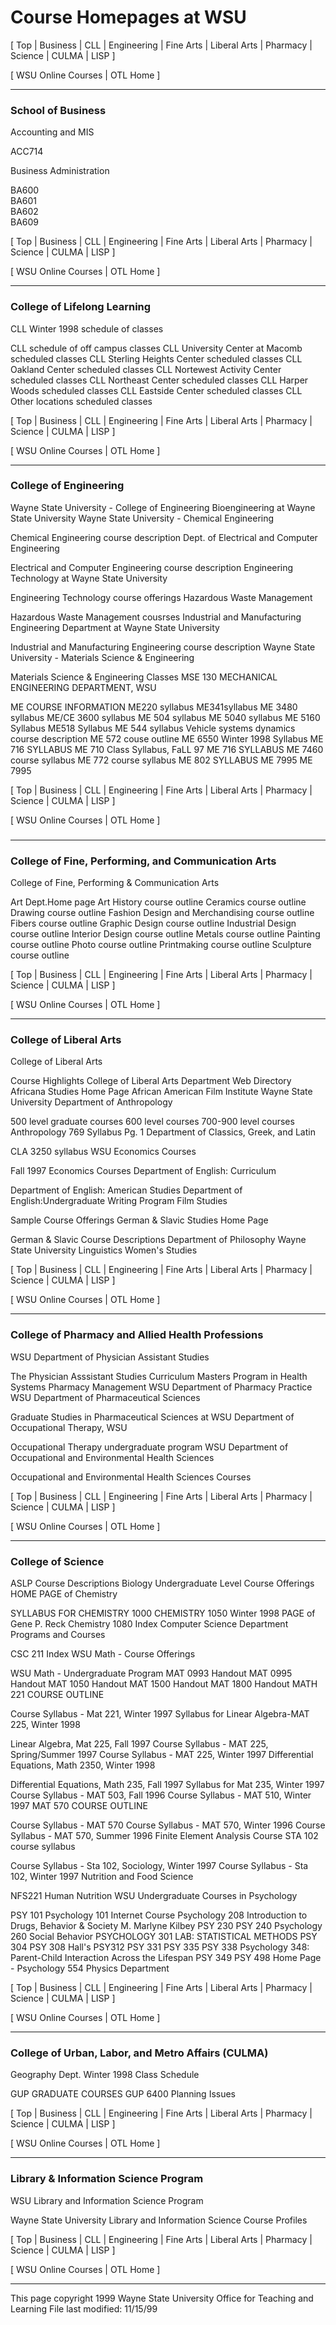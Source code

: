 # Course Homepages at WSU

[ Top | Business | CLL | Engineering | Fine Arts | Liberal Arts | Pharmacy |
Science | CULMA | LISP ]

[ WSU Online Courses | OTL Home ]

* * *

### School of Business

Accounting and MIS

ACC714

Business Administration

BA600  
BA601  
BA602  
BA609

[ Top | Business | CLL | Engineering | Fine Arts | Liberal Arts | Pharmacy |
Science | CULMA | LISP ]

[ WSU Online Courses | OTL Home ]

* * *

### College of Lifelong Learning

CLL Winter 1998 schedule of classes

CLL schedule of off campus classes CLL University Center at Macomb scheduled
classes CLL Sterling Heights Center scheduled classes CLL Oakland Center
scheduled classes CLL Nortewest Activity Center scheduled classes CLL
Northeast Center scheduled classes CLL Harper Woods scheduled classes CLL
Eastside Center scheduled classes CLL Other locations scheduled classes

[ Top | Business | CLL | Engineering | Fine Arts | Liberal Arts | Pharmacy |
Science | CULMA | LISP ]

[ WSU Online Courses | OTL Home ]

* * *

### College of Engineering

Wayne State University - College of Engineering Bioengineering at Wayne State
University Wayne State University - Chemical Engineering

Chemical Engineering course description Dept. of Electrical and Computer
Engineering

Electrical and Computer Engineering course description Engineering Technology
at Wayne State University

Engineering Technology course offerings Hazardous Waste Management

Hazardous Waste Management cousrses Industrial and Manufacturing Engineering
Department at Wayne State University

Industrial and Manufacturing Engineering course description Wayne State
University - Materials Science & Engineering

Materials Science & Engineering Classes MSE 130 MECHANICAL ENGINEERING
DEPARTMENT, WSU

ME COURSE INFORMATION ME220 syllabus ME341syllabus ME 3480 syllabus ME/CE 3600
syllabus ME 504 syllabus ME 5040 syllabus ME 5160 Syllabus ME518 Syllabus ME
544 syllabus Vehicle systems dynamics course description ME 572 couse outline
ME 6550 Winter 1998 Syllabus ME 716 SYLLABUS ME 710 Class Syllabus, FaLL 97 ME
716 SYLLABUS ME 7460 course syllabus ME 772 course syllabus ME 802 SYLLABUS ME
7995 ME 7995

[ Top | Business | CLL | Engineering | Fine Arts | Liberal Arts | Pharmacy |
Science | CULMA | LISP ]

[ WSU Online Courses | OTL Home ]

###

* * *

### College of Fine, Performing, and Communication Arts

College of Fine, Performing & Communication Arts

Art Dept.Home page Art History course outline Ceramics course outline Drawing
course outline Fashion Design and Merchandising course outline Fibers course
outline Graphic Design course outline Industrial Design course outline
Interior Design course outline Metals course outline Painting course outline
Photo course outline Printmaking course outline Sculpture course outline

[ Top | Business | CLL | Engineering | Fine Arts | Liberal Arts | Pharmacy |
Science | CULMA | LISP ]

[ WSU Online Courses | OTL Home ]

* * *

### College of Liberal Arts

College of Liberal Arts

Course Highlights College of Liberal Arts Department Web Directory Africana
Studies Home Page African American Film Institute Wayne State University
Department of Anthropology

500 level graduate courses 600 level courses 700-900 level courses
Anthropology 769 Syllabus Pg. 1 Department of Classics, Greek, and Latin

CLA 3250 syllabus WSU Economics Courses

Fall 1997 Economics Courses Department of English: Curriculum

Department of English: American Studies Department of English:Undergraduate
Writing Program Film Studies

Sample Course Offerings German & Slavic Studies Home Page

German & Slavic Course Descriptions Department of Philosophy Wayne State
University Linguistics Women's Studies

[ Top | Business | CLL | Engineering | Fine Arts | Liberal Arts | Pharmacy |
Science | CULMA | LISP ]

[ WSU Online Courses | OTL Home ]

* * *

### College of Pharmacy and Allied Health Professions

WSU Department of Physician Assistant Studies

The Physician Asssistant Studies Curriculum Masters Program in Health Systems
Pharmacy Management WSU Department of Pharmacy Practice WSU Department of
Pharmaceutical Sciences

Graduate Studies in Pharmaceutical Sciences at WSU Department of Occupational
Therapy, WSU

Occupational Therapy undergraduate program WSU Department of Occupational and
Environmental Health Sciences

Occupational and Environmental Health Sciences Courses

[ Top | Business | CLL | Engineering | Fine Arts | Liberal Arts | Pharmacy |
Science | CULMA | LISP ]

[ WSU Online Courses | OTL Home ]

* * *

### College of Science

ASLP Course Descriptions Biology Undergraduate Level Course Offerings HOME
PAGE of Chemistry

SYLLABUS FOR CHEMISTRY 1000 CHEMISTRY 1050 Winter 1998 PAGE of Gene P. Reck
Chemistry 1080 Index Computer Science Department Programs and Courses

CSC 211 Index WSU Math - Course Offerings

WSU Math - Undergraduate Program MAT 0993 Handout MAT 0995 Handout MAT 1050
Handout MAT 1500 Handout MAT 1800 Handout MATH 221 COURSE OUTLINE

Course Syllabus - Mat 221, Winter 1997 Syllabus for Linear Algebra-MAT 225,
Winter 1998

Linear Algebra, Mat 225, Fall 1997 Course Syllabus - MAT 225, Spring/Summer
1997 Course Syllabus - MAT 225, Winter 1997 Differential Equations, Math 2350,
Winter 1998

Differential Equations, Math 235, Fall 1997 Syllabus for Mat 235, Winter 1997
Course Syllabus - MAT 503, Fall 1996 Course Syllabus - MAT 510, Winter 1997
MAT 570 COURSE OUTLINE

Course Syllabus - MAT 570 Course Syllabus - MAT 570, Winter 1996 Course
Syllabus - MAT 570, Summer 1996 Finite Element Analysis Course STA 102 course
syllabus

Course Syllabus - Sta 102, Sociology, Winter 1997 Course Syllabus - Sta 102,
Winter 1997 Nutrition and Food Science

NFS221 Human Nutrition WSU Undergraduate Courses in Psychology

PSY 101 Psychology 101 Internet Course Psychology 208 Introduction to Drugs,
Behavior & Society M. Marlyne Kilbey PSY 230 PSY 240 Psychology 260 Social
Behavior PSYCHOLOGY 301 LAB: STATISTICAL METHODS PSY 304 PSY 308 Hall's PSY312
PSY 331 PSY 335 PSY 338 Psychology 348: Parent-Child Interaction Across the
Lifespan PSY 349 PSY 498 Home Page - Psychology 554 Physics Department

[ Top | Business | CLL | Engineering | Fine Arts | Liberal Arts | Pharmacy |
Science | CULMA | LISP ]

[ WSU Online Courses | OTL Home ]

* * *

### College of Urban, Labor, and Metro Affairs (CULMA)

Geography Dept. Winter 1998 Class Schedule

GUP GRADUATE COURSES GUP 6400 Planning Issues

[ Top | Business | CLL | Engineering | Fine Arts | Liberal Arts | Pharmacy |
Science | CULMA | LISP ]

[ WSU Online Courses | OTL Home ]

* * *

### Library & Information Science Program

WSU Library and Information Science Program

Wayne State University Library and Information Science Course Profiles

[ Top | Business | CLL | Engineering | Fine Arts | Liberal Arts | Pharmacy |
Science | CULMA | LISP ]

[ WSU Online Courses | OTL Home ]

* * *

This page copyright 1999 Wayne State University Office for Teaching and
Learning File last modified: 11/15/99

